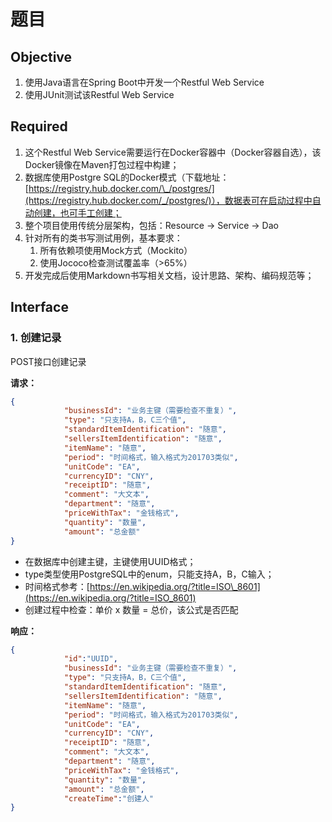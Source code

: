 # 题目

## Objective

1. 使用Java语言在Spring Boot中开发一个Restful Web Service
2. 使用JUnit测试该Restful Web Service

## Required

1. 这个Restful Web Service需要运行在Docker容器中（Docker容器自选），该Docker镜像在Maven打包过程中构建；
2. 数据库使用Postgre SQL的Docker模式（下载地址：[https://registry.hub.docker.com/\_/postgres/](https://registry.hub.docker.com/_/postgres/)），数据表可在启动过程中自动创建，也可手工创建；
3. 整个项目使用传统分层架构，包括：Resource -&gt; Service -&gt; Dao
4. 针对所有的类书写测试用例，基本要求：
   1. 所有依赖项使用Mock方式（Mockito）
   2. 使用Jococo检查测试覆盖率（&gt;65%）
5. 开发完成后使用Markdown书写相关文档，设计思路、架构、编码规范等；

## Interface

### 1. 创建记录

POST接口创建记录

**请求：**

```json
{
            "businessId": "业务主键（需要检查不重复）",
            "type": "只支持A，B，C三个值",
            "standardItemIdentification": "随意",
            "sellersItemIdentification": "随意",
            "itemName": "随意",
            "period": "时间格式，输入格式为201703类似",
            "unitCode": "EA",
            "currencyID": "CNY",
            "receiptID": "随意",
            "comment": "大文本",
            "department": "随意",
            "priceWithTax": "金钱格式",
            "quantity": "数量",
            "amount": "总金额"
}
```

* 在数据库中创建主键，主键使用UUID格式；
* type类型使用PostgreSQL中的enum，只能支持A，B，C输入；
* 时间格式参考：[https://en.wikipedia.org/?title=ISO\_8601](https://en.wikipedia.org/?title=ISO_8601)
* 创建过程中检查：单价 x 数量 = 总价，该公式是否匹配

**响应：**

```json
{
            "id":"UUID",
            "businessId": "业务主键（需要检查不重复）",
            "type": "只支持A，B，C三个值",
            "standardItemIdentification": "随意",
            "sellersItemIdentification": "随意",
            "itemName": "随意",
            "period": "时间格式，输入格式为201703类似",
            "unitCode": "EA",
            "currencyID": "CNY",
            "receiptID": "随意",
            "comment": "大文本",
            "department": "随意",
            "priceWithTax": "金钱格式",
            "quantity": "数量",
            "amount": "总金额",
            "createTime":"创建人"
}
```



